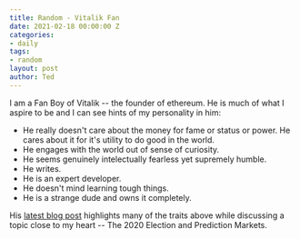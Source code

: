 ```yaml
---
title: Random - Vitalik Fan
date: 2021-02-18 00:00:00 Z
categories:
- daily
tags:
- random
layout: post
author: Ted
---
```


I am a Fan Boy of Vitalik -- the founder of ethereum. He is much of what I aspire to be and I can see hints of my personality in him: 

- He really doesn't care about the money for fame or status or power. He cares about it for it's utility to do good in the world. 
- He engages with the world out of sense of curiosity.
- He seems genuinely intelectually fearless yet supremely humble. 
- He writes.
- He is an expert developer.
- He doesn't mind learning tough things.
- He is a strange dude and owns it completely.

His [latest blog post](https://vitalik.ca/general/2021/02/18/election.html) highlights many of the traits above while discussing a topic close to my heart -- The 2020 Election and Prediction Markets.
